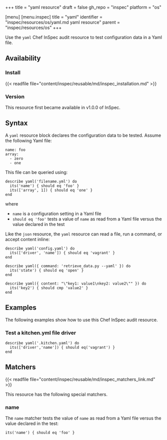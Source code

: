 +++
title = "yaml resource"
draft = false
gh_repo = "inspec"
platform = "os"

[menu]
  [menu.inspec]
    title = "yaml"
    identifier = "inspec/resources/os/yaml.md yaml resource"
    parent = "inspec/resources/os"
+++

Use the `yaml` Chef InSpec audit resource to test configuration data in a Yaml file.

## Availability

### Install

{{< readfile file="content/inspec/reusable/md/inspec_installation.md" >}}

### Version

This resource first became available in v1.0.0 of InSpec.

## Syntax

A `yaml` resource block declares the configuration data to be tested. Assume the following Yaml file:

    name: foo
    array:
      - zero
      - one

This file can be queried using:

    describe yaml('filename.yml') do
      its('name') { should eq 'foo' }
      its(['array', 1]) { should eq 'one' }
    end

where

- `name` is a configuration setting in a Yaml file
- `should eq 'foo'` tests a value of `name` as read from a Yaml file versus the value declared in the test

Like the `json` resource, the `yaml` resource can read a file, run a command, or accept content inline:

    describe yaml('config.yaml') do
      its(['driver', 'name']) { should eq 'vagrant' }
    end

    describe yaml({ command: 'retrieve_data.py --yaml' }) do
      its('state') { should eq 'open' }
    end

    describe yaml({ content: "\"key1: value1\nkey2: value2\"" }) do
      its('key2') { should cmp 'value2' }
    end

## Examples

The following examples show how to use this Chef InSpec audit resource.

### Test a kitchen.yml file driver

    describe yaml('.kitchen.yaml') do
      its(['driver','name']) { should eq('vagrant') }
    end

## Matchers

{{< readfile file="content/inspec/reusable/md/inspec_matchers_link.md" >}}

This resource has the following special matchers.

### name

The `name` matcher tests the value of `name` as read from a Yaml file versus the value declared in the test:

    its('name') { should eq 'foo' }
